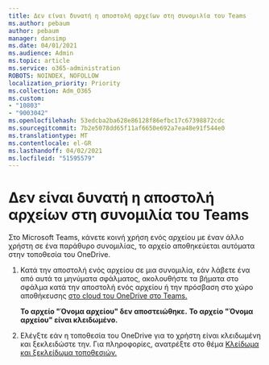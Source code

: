 ```yaml
---
title: Δεν είναι δυνατή η αποστολή αρχείων στη συνομιλία του Teams
ms.author: pebaum
author: pebaum
manager: dansimp
ms.date: 04/01/2021
ms.audience: Admin
ms.topic: article
ms.service: o365-administration
ROBOTS: NOINDEX, NOFOLLOW
localization_priority: Priority
ms.collection: Adm_O365
ms.custom:
- "10803"
- "9003042"
ms.openlocfilehash: 53edcba2ba628e86128f86efbc17c67398872cdc
ms.sourcegitcommit: 7b2e5078dd65f11af6650e692a7ea48e91f544e0
ms.translationtype: MT
ms.contentlocale: el-GR
ms.lasthandoff: 04/02/2021
ms.locfileid: "51595579"
---
```

# <a name="unable-to-upload-files-to-teams-chat"></a>Δεν είναι δυνατή η αποστολή αρχείων στη συνομιλία του Teams

Στο Microsoft Teams, κάνετε κοινή χρήση ενός αρχείου με έναν άλλο χρήστη σε ένα παράθυρο συνομιλίας, το αρχείο αποθηκεύεται αυτόματα στην τοποθεσία του OneDrive.

1. Κατά την αποστολή ενός αρχείου σε μια συνομιλία, εάν λάβετε ένα από αυτά τα μηνύματα σφάλματος, ακολουθήστε τα βήματα στο σφάλμα κατά την αποστολή ενός αρχείου ή την πρόσβαση στο χώρο αποθήκευσης [στο cloud του OneDrive στο Teams.](https://go.microsoft.com/fwlink/?linkid=2156015)
    
    **Το αρχείο "Όνομα αρχείου" δεν αποστειώθηκε.**
    **Το αρχείο "Όνομα αρχείου" είναι κλειδωμένο.**

1. Ελέγξτε εάν η τοποθεσία του OneDrive για το χρήστη είναι κλειδωμένη και ξεκλειδώστε την. Για πληροφορίες, ανατρέξτε στο θέμα [Κλείδωμα και ξεκλείδωμα τοποθεσιών.](https://go.microsoft.com/fwlink/?linkid=2156016)